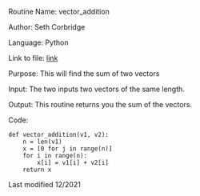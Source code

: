 Routine Name: vector_addition

Author: Seth Corbridge

Language: Python

Link to file: [link](https://github.com/SethCorb/math4610/blob/9682f574bf3247ed5e3c9609ecdcf4031f47aad2/software/matvecop.py)

Purpose: This will find the sum of two vectors

Input: The two inputs two vectors of the same length.

Output: This routine returns you the sum of the vectors.

Code:
```
def vector_addition(v1, v2):
    n = len(v1)
    x = [0 for j in range(n)]
    for i in range(n):
        x[i] = v1[i] + v2[i]
    return x
```
Last modified 12/2021

